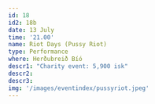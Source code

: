```yaml
---
id: 18
id2: 18b
date: 13 July
time: '21.00'
name: Riot Days (Pussy Riot)
type: Performance
where: Herðubreið Bíó
descr1: "Charity event: 5,900 isk"
descr2: 
descr3: 
img: '/images/eventindex/pussyriot.jpeg'
---
```

